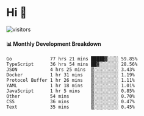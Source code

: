 # Hi 👋
 
![visitors](https://visitor-badge.glitch.me/badge?page_id=sorcererxw.sorcererx)

#### 📊 Monthly Development Breakdown

<!--START_SECTION:waka-->
```text
Go              77 hrs 21 mins █████▓░░░░ 59.85%
TypeScript      36 hrs 54 mins ██▓░░░░░░░ 28.56%
JSON            4 hrs 25 mins  ▒░░░░░░░░░ 3.43%
Docker          1 hr 31 mins   ▒░░░░░░░░░ 1.19%
Protocol Buffer 1 hr 26 mins   ▒░░░░░░░░░ 1.11%
YAML            1 hr 18 mins   ▒░░░░░░░░░ 1.01%
JavaScript      1 hr 5 mins    ▒░░░░░░░░░ 0.85%
Other           54 mins        ▒░░░░░░░░░ 0.70%
CSS             36 mins        ▒░░░░░░░░░ 0.47%
Text            35 mins        ▒░░░░░░░░░ 0.45%
```
<!--END_SECTION:waka-->
